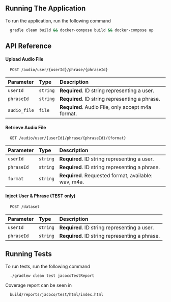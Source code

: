 ## Running The Application

To run the application, run the following command

```bash
  gradle clean build && docker-compose build && docker-compose up
```

## API Reference

#### Upload Audio File

```http
  POST /audio/user/{userId}/phrase/{phraseId}
```

| Parameter | Type     | Description                |
| :-------- | :------- | :------------------------- |
| `userId` | `string` | **Required**. ID string representing a user. |
| `phraseId` | `string` | **Required**. ID string representing a phrase. |
| `audio_file` | `file` | **Required**. Audio File, only accept m4a format. |

#### Retrieve Audio File

```http
  GET /audio/user/{userId}/phrase/{phraseId}/{format}
```

| Parameter | Type     | Description                       |
| :-------- | :------- | :-------------------------------- |
| `userId` | `string` | **Required**. ID string representing a user. |
| `phraseId` | `string` | **Required**. ID string representing a phrase. |
| `format` | `string` | **Required**. Requested format, available: wav, m4a. |

#### Inject User & Phrase (TEST only)

```http
  POST /dataset
```

| Parameter | Type     | Description                       |
| :-------- | :------- | :-------------------------------- |
| `userId` | `string` | **Required**. ID string representing a user. |
| `phraseId` | `string` | **Required**. ID string representing a phrase. |

## Running Tests

To run tests, run the following command

```bash
  ./gradlew clean test jacocoTestReport
```
Coverage report can be seen in
```bash
  build/reports/jacoco/test/html/index.html
```